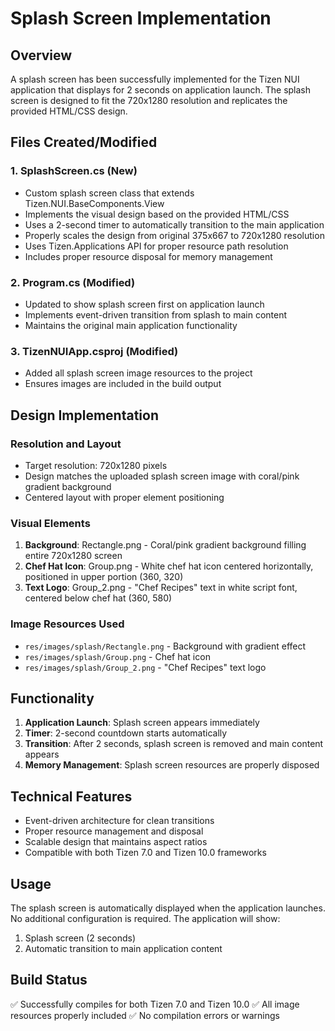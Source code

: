 # Splash Screen Implementation

## Overview
A splash screen has been successfully implemented for the Tizen NUI application that displays for 2 seconds on application launch. The splash screen is designed to fit the 720x1280 resolution and replicates the provided HTML/CSS design.

## Files Created/Modified

### 1. SplashScreen.cs (New)
- Custom splash screen class that extends Tizen.NUI.BaseComponents.View
- Implements the visual design based on the provided HTML/CSS
- Uses a 2-second timer to automatically transition to the main application
- Properly scales the design from original 375x667 to 720x1280 resolution
- Uses Tizen.Applications API for proper resource path resolution
- Includes proper resource disposal for memory management

### 2. Program.cs (Modified)
- Updated to show splash screen first on application launch
- Implements event-driven transition from splash to main content
- Maintains the original main application functionality

### 3. TizenNUIApp.csproj (Modified)
- Added all splash screen image resources to the project
- Ensures images are included in the build output

## Design Implementation

### Resolution and Layout
- Target resolution: 720x1280 pixels
- Design matches the uploaded splash screen image with coral/pink gradient background
- Centered layout with proper element positioning

### Visual Elements
1. **Background**: Rectangle.png - Coral/pink gradient background filling entire 720x1280 screen
2. **Chef Hat Icon**: Group.png - White chef hat icon centered horizontally, positioned in upper portion (360, 320)
3. **Text Logo**: Group_2.png - "Chef Recipes" text in white script font, centered below chef hat (360, 580)

### Image Resources Used
- `res/images/splash/Rectangle.png` - Background with gradient effect
- `res/images/splash/Group.png` - Chef hat icon
- `res/images/splash/Group_2.png` - "Chef Recipes" text logo

## Functionality
1. **Application Launch**: Splash screen appears immediately
2. **Timer**: 2-second countdown starts automatically
3. **Transition**: After 2 seconds, splash screen is removed and main content appears
4. **Memory Management**: Splash screen resources are properly disposed

## Technical Features
- Event-driven architecture for clean transitions
- Proper resource management and disposal
- Scalable design that maintains aspect ratios
- Compatible with both Tizen 7.0 and Tizen 10.0 frameworks

## Usage
The splash screen is automatically displayed when the application launches. No additional configuration is required. The application will show:
1. Splash screen (2 seconds)
2. Automatic transition to main application content

## Build Status
✅ Successfully compiles for both Tizen 7.0 and Tizen 10.0
✅ All image resources properly included
✅ No compilation errors or warnings
